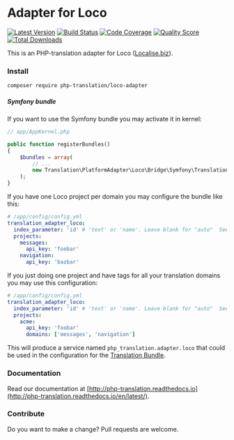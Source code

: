 # Adapter for Loco

[![Latest Version](https://img.shields.io/github/release/php-translation/loco-adapter.svg?style=flat-square)](https://github.com/php-translation/loco-adapter/releases)
[![Build Status](https://img.shields.io/travis/php-translation/loco-adapter.svg?style=flat-square)](https://travis-ci.org/php-translation/loco-adapter)
[![Code Coverage](https://img.shields.io/scrutinizer/coverage/g/php-translation/loco-adapter.svg?style=flat-square)](https://scrutinizer-ci.com/g/php-translation/loco-adapter)
[![Quality Score](https://img.shields.io/scrutinizer/g/php-translation/loco-adapter.svg?style=flat-square)](https://scrutinizer-ci.com/g/php-translation/loco-adapter)
[![Total Downloads](https://img.shields.io/packagist/dt/php-translation/loco-adapter.svg?style=flat-square)](https://packagist.org/packages/php-translation/loco-adapter)

This is an PHP-translation adapter for Loco ([Localise.biz](https://localise.biz/)). 

### Install

```bash
composer require php-translation/loco-adapter
```

##### Symfony bundle

If you want to use the Symfony bundle you may activate it in kernel:
```php
// app/AppKernel.php

public function registerBundles()
{
    $bundles = array(
        // ...
        new Translation\PlatformAdapter\Loco\Bridge\Symfony\TranslationAdapterLocoBundle(),
    );
}
```

If you have one Loco project per domain you may configure the bundle like this: 
```yaml
# /app/config/config.yml
translation_adapter_loco:
  index_parameter: 'id' # 'text' or 'name'. Leave blank for "auto"  See https://localise.biz/api/docs/export/exportlocale
  projects:
    messages:
      api_key: 'foobar' 
    navigation:
      api_key: 'bazbar' 
```

If you just doing one project and have tags for all your translation domains you may use this configuration:
```yaml
# /app/config/config.yml
translation_adapter_loco:
  index_parameter: 'id' # 'text' or 'name'. Leave blank for "auto"  See https://localise.biz/api/docs/export/exportlocale
  projects:
    acme:
      api_key: 'foobar'   
      domains: ['messages', 'navigation']
```

This will produce a service named `php_translation.adapter.loco` that could be used in the configuration for
the [Translation Bundle](https://github.com/php-translation/symfony-bundle).

### Documentation

Read our documentation at [http://php-translation.readthedocs.io](http://php-translation.readthedocs.io/en/latest/).

### Contribute

Do you want to make a change? Pull requests are welcome.
